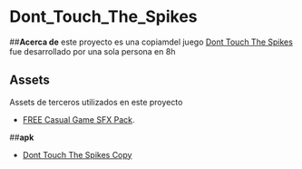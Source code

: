 # Dont_Touch_The_Spikes

##**Acerca de**
este proyecto es una copiamdel juego [Dont Touch The Spikes](https://drive.google.com/file/d/17NwyztyNBOy62RzYDixSa-2fa5Sk8_gG/view?usp=sharing)
fue desarrollado por una sola persona en 8h

## **Assets**
   Assets de terceros utilizados en este proyecto 
   - [FREE Casual Game SFX Pack](https://assetstore.unity.com/packages/audio/sound-fx/free-casual-game-sfx-pack-54116).
   
##**apk**
- [Dont Touch The Spikes Copy](https://drive.google.com/file/d/17NwyztyNBOy62RzYDixSa-2fa5Sk8_gG/view?usp=sharing)

